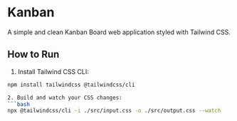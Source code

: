 # Kanban

A simple and clean Kanban Board web application styled with Tailwind CSS.

## How to Run

1. Install Tailwind CSS CLI:

```bash
npm install tailwindcss @tailwindcss/cli

2. Build and watch your CSS changes:
```bash
npx @tailwindcss/cli -i ./src/input.css -o ./src/output.css --watch
